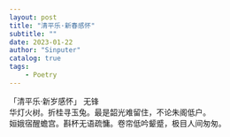 ```yaml
---
layout: post
title: "清平乐·新春感怀"
subtitle: ""
date: 2023-01-22
author: "Sinputer"
catalog: true
tags: 
    - Poetry
---
```

「清平乐·新岁感怀」 无锋  
华灯火树。折桂寻玉兔。最是韶光难留住，不论朱阁低户。  
姮娥宿醒蟾宫。斟杯无语疏慵。卷帘低吟颦蹙，极目人间匆匆。  